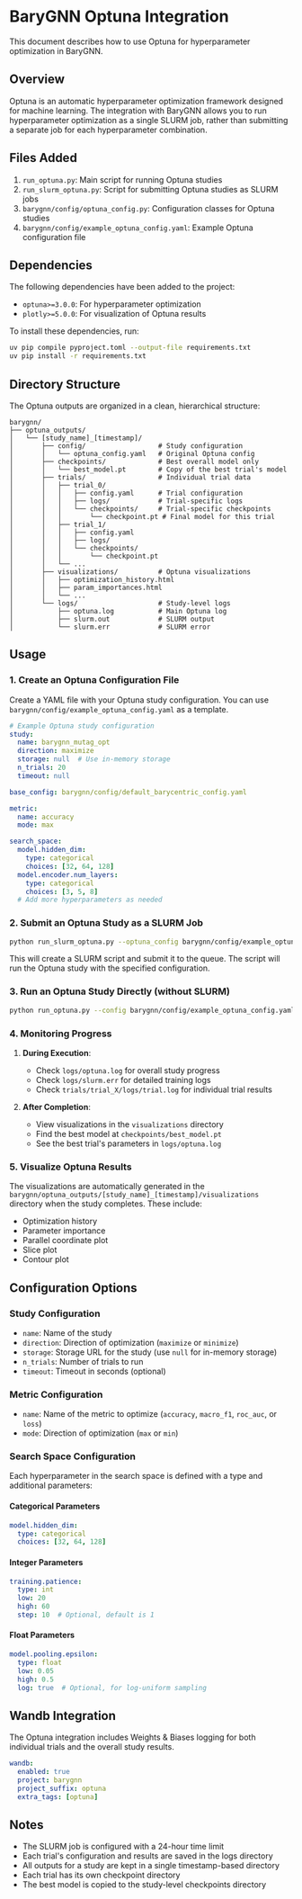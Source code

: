 # BaryGNN Optuna Integration

This document describes how to use Optuna for hyperparameter optimization in BaryGNN.

## Overview

Optuna is an automatic hyperparameter optimization framework designed for machine learning. The integration with BaryGNN allows you to run hyperparameter optimization as a single SLURM job, rather than submitting a separate job for each hyperparameter combination.

## Files Added

1. `run_optuna.py`: Main script for running Optuna studies
2. `run_slurm_optuna.py`: Script for submitting Optuna studies as SLURM jobs
3. `barygnn/config/optuna_config.py`: Configuration classes for Optuna studies
4. `barygnn/config/example_optuna_config.yaml`: Example Optuna configuration file

## Dependencies

The following dependencies have been added to the project:
- `optuna>=3.0.0`: For hyperparameter optimization
- `plotly>=5.0.0`: For visualization of Optuna results

To install these dependencies, run:

```bash
uv pip compile pyproject.toml --output-file requirements.txt
uv pip install -r requirements.txt
```

## Directory Structure

The Optuna outputs are organized in a clean, hierarchical structure:

```
barygnn/
├── optuna_outputs/
│   └── [study_name]_[timestamp]/
│       ├── config/                  # Study configuration
│       │   └── optuna_config.yaml   # Original Optuna config
│       ├── checkpoints/             # Best overall model only
│       │   └── best_model.pt        # Copy of the best trial's model
│       ├── trials/                  # Individual trial data
│       │   ├── trial_0/
│       │   │   ├── config.yaml      # Trial configuration
│       │   │   ├── logs/            # Trial-specific logs
│       │   │   └── checkpoints/     # Trial-specific checkpoints
│       │   │       └── checkpoint.pt # Final model for this trial
│       │   ├── trial_1/
│       │   │   ├── config.yaml
│       │   │   ├── logs/
│       │   │   └── checkpoints/
│       │   │       └── checkpoint.pt
│       │   └── ...
│       ├── visualizations/          # Optuna visualizations
│       │   ├── optimization_history.html
│       │   ├── param_importances.html
│       │   └── ...
│       └── logs/                    # Study-level logs
│           ├── optuna.log           # Main Optuna log
│           ├── slurm.out            # SLURM output
│           └── slurm.err            # SLURM error
```

## Usage

### 1. Create an Optuna Configuration File

Create a YAML file with your Optuna study configuration. You can use `barygnn/config/example_optuna_config.yaml` as a template.

```yaml
# Example Optuna study configuration
study:
  name: barygnn_mutag_opt
  direction: maximize
  storage: null  # Use in-memory storage
  n_trials: 20
  timeout: null

base_config: barygnn/config/default_barycentric_config.yaml

metric:
  name: accuracy
  mode: max

search_space:
  model.hidden_dim:
    type: categorical
    choices: [32, 64, 128]
  model.encoder.num_layers:
    type: categorical
    choices: [3, 5, 8]
  # Add more hyperparameters as needed
```

### 2. Submit an Optuna Study as a SLURM Job

```bash
python run_slurm_optuna.py --optuna_config barygnn/config/example_optuna_config.yaml
```

This will create a SLURM script and submit it to the queue. The script will run the Optuna study with the specified configuration.

### 3. Run an Optuna Study Directly (without SLURM)

```bash
python run_optuna.py --config barygnn/config/example_optuna_config.yaml
```

### 4. Monitoring Progress

1. **During Execution**:
   - Check `logs/optuna.log` for overall study progress
   - Check `logs/slurm.err` for detailed training logs
   - Check `trials/trial_X/logs/trial.log` for individual trial results

2. **After Completion**:
   - View visualizations in the `visualizations` directory
   - Find the best model at `checkpoints/best_model.pt`
   - See the best trial's parameters in `logs/optuna.log`

### 5. Visualize Optuna Results

The visualizations are automatically generated in the `barygnn/optuna_outputs/[study_name]_[timestamp]/visualizations` directory when the study completes. These include:

- Optimization history
- Parameter importance
- Parallel coordinate plot
- Slice plot
- Contour plot

## Configuration Options

### Study Configuration

- `name`: Name of the study
- `direction`: Direction of optimization (`maximize` or `minimize`)
- `storage`: Storage URL for the study (use `null` for in-memory storage)
- `n_trials`: Number of trials to run
- `timeout`: Timeout in seconds (optional)

### Metric Configuration

- `name`: Name of the metric to optimize (`accuracy`, `macro_f1`, `roc_auc`, or `loss`)
- `mode`: Direction of optimization (`max` or `min`)

### Search Space Configuration

Each hyperparameter in the search space is defined with a type and additional parameters:

#### Categorical Parameters

```yaml
model.hidden_dim:
  type: categorical
  choices: [32, 64, 128]
```

#### Integer Parameters

```yaml
training.patience:
  type: int
  low: 20
  high: 60
  step: 10  # Optional, default is 1
```

#### Float Parameters

```yaml
model.pooling.epsilon:
  type: float
  low: 0.05
  high: 0.5
  log: true  # Optional, for log-uniform sampling
```

## Wandb Integration

The Optuna integration includes Weights & Biases logging for both individual trials and the overall study results.

```yaml
wandb:
  enabled: true
  project: barygnn
  project_suffix: optuna
  extra_tags: [optuna]
```

## Notes

- The SLURM job is configured with a 24-hour time limit
- Each trial's configuration and results are saved in the logs directory
- All outputs for a study are kept in a single timestamp-based directory
- Each trial has its own checkpoint directory
- The best model is copied to the study-level checkpoints directory
